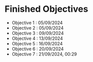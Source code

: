 # Finished Objectives

- Objective 1 : 05/09/2024
- Objective 2 : 05/09/2024
- Objective 3 : 09/09/2024
- Objective 4 : 13/09/2024
- Objective 5 : 16/09/2024
- Objective 6 : 20/09/2024
- Objective 7 : 21/09/2024, 00:29